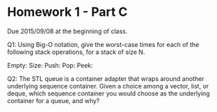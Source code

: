 
Homework 1 - Part C
===================

Due 2015/09/08 at the beginning of class.


Q1: Using Big-O notation, give the worst-case times for each of the following stack operations, for a stack of size N.


Empty:
Size:
Push:
Pop:
Peek: 

Q2: The STL queue is a container adapter that wraps around another underlying sequence container.  Given a choice among a vector, list, or deque, which sequence container you would choose as the underlying container for a queue, and why?
 
